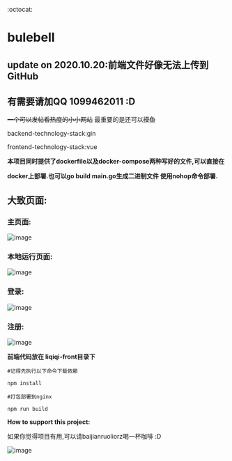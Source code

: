 :octocat: 

# bulebell



## update on 2020.10.20:前端文件好像无法上传到GitHub

## 有需要请加QQ 1099462011 :D

 

~~一个可以发帖看热度的小小网站~~ 最重要的是还可以~~摸鱼~~

backend-technology-stack:gin

frontend-technology-stack:vue



**本项目同时提供了dockerfile以及docker-compose两种写好的文件,可以直接在**

**docker上部署.也可以go build main.go生成二进制文件 使用nohop命令部署.**

## 大致页面:

### 主页面:

![image](https://edu-1014.oss-cn-beijing.aliyuncs.com/Y3%7B4_F%7BH%5B%60%7B%29%25%40%40Q%7B%25T%402%5DC.png)

### 本地运行页面:

![image](https://edu-1014.oss-cn-beijing.aliyuncs.com/qwq.jpg)

### 登录:

![image](https://edu-1014.oss-cn-beijing.aliyuncs.com/TIM%E5%9B%BE%E7%89%8720200920184704.png)


### 注册:

![image](https://edu-1014.oss-cn-beijing.aliyuncs.com/TIM%E5%9B%BE%E7%89%8720200920184700.png)



**前端代码放在 liqiqi-front目录下**

```
#记得先执行以下命令下载依赖

npm install

#打包部署到nginx

npm run build

```


**How to support this project:**

如果你觉得项目有用,可以请baijianruoliorz喝一杯咖啡 :D

![image](https://edu-1014.oss-cn-beijing.aliyuncs.com/TIM%E5%9B%BE%E7%89%8720200920185309.jpg)

